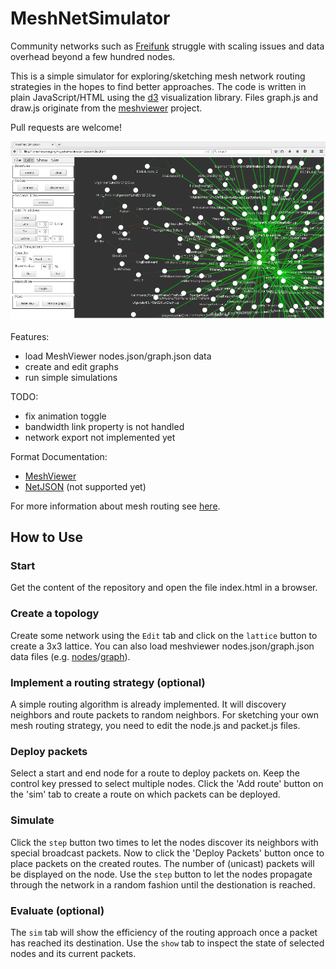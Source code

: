 # MeshNetSimulator

Community networks such as [Freifunk](https://freifunk.net) struggle with scaling issues and data overhead beyond a few hundred nodes.

This is a simple simulator for exploring/sketching mesh network routing strategies in the hopes to find better approaches.
The code is written in plain JavaScript/HTML using the [d3](https://d3js.org) visualization library. Files graph.js and draw.js originate from the [meshviewer](https://github.com/ffrgb/meshviewer) project.

Pull requests are welcome!

![settings](docs/screenshot.png)

Features:
- load MeshViewer nodes.json/graph.json data
- create and edit graphs
- run simple simulations

TODO:
- fix animation toggle
- bandwidth link property is not handled
- network export not implemented yet

Format Documentation:
- [MeshViewer](https://github.com/ffrgb/meshviewer)
- [NetJSON](http://netjson.org/rfc.html#rfc.section.5) (not supported yet)

For more information about mesh routing see [here](docs/about_mesh_networking.md).


## How to Use

### Start

Get the content of the repository and open the file index.html in a browser.

### Create a topology

Create some network using the `Edit` tab and click on the `lattice` button to create a 3x3 lattice.
You can also load meshviewer nodes.json/graph.json data files (e.g. [nodes](https://regensburg.freifunk.net/data/nodes.json)/[graph](https://regensburg.freifunk.net/data/graph.json)).

### Implement a routing strategy (optional)

A simple routing algorithm is already implemented. It will discovery neighbors and route packets to random neighbors.
For sketching your own mesh routing strategy, you need to edit the node.js and packet.js files.

### Deploy packets
Select a start and end node for a route to deploy packets on. Keep the control key pressed to select multiple nodes.
Click the 'Add route' button on the 'sim' tab to create a route on which packets can be deployed.

### Simulate

Click the `step` button two times to let the nodes discover its neighbors with special broadcast packets.
Now to click the 'Deploy Packets' button once to place packets on the created routes.
The number of (unicast) packets will be displayed on the node.
Use the `step` button to let the nodes propagate through the network in a random fashion until the destionation is reached.

### Evaluate (optional)

The `sim` tab will show the efficiency of the routing approach once a packet has reached its destination.
Use the `show` tab to inspect the state of selected nodes and its current packets.
